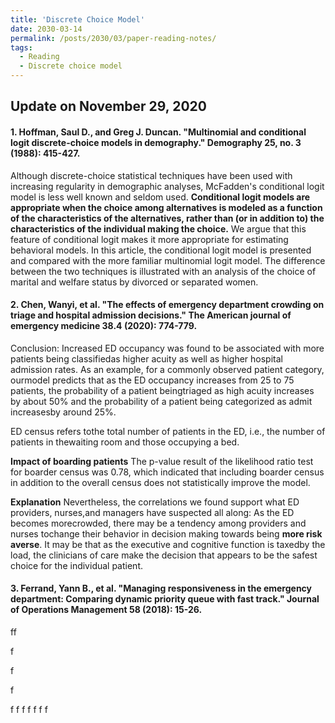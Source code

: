 ```yaml
---
title: 'Discrete Choice Model'
date: 2030-03-14
permalink: /posts/2030/03/paper-reading-notes/
tags:
  - Reading
  - Discrete choice model
---
```


## Update on November 29, 2020

#### 1. Hoffman, Saul D., and Greg J. Duncan. "Multinomial and conditional logit discrete-choice models in demography." Demography 25, no. 3 (1988): 415-427.


Although discrete-choice statistical techniques have been used with increasing regularity in demographic analyses, McFadden's conditional logit model is less well known and seldom used. **Conditional logit models are appropriate when the choice among alternatives is modeled as a function of the characteristics of the alternatives, rather than (or in addition to) the characteristics of the individual making the choice.** We argue that this feature of conditional logit makes it more appropriate for estimating behavioral models. In this article, the conditional logit model is presented and compared with the more familiar multinomial logit model. The difference between the two techniques is illustrated with an analysis of the choice of marital and welfare status by divorced or separated women.


#### 2. Chen, Wanyi, et al. "The effects of emergency department crowding on triage and hospital admission decisions." The American journal of emergency medicine 38.4 (2020): 774-779.

Conclusion: Increased ED occupancy was found to be associated with more patients being classifiedas higher acuity as well as higher hospital admission rates. As an example, for a commonly observed patient category, ourmodel predicts that as the ED occupancy increases from 25 to 75 patients, the probability of a patient beingtriaged as high acuity increases by about 50% and the probability of a patient being categorized as admit increasesby around 25%.

ED census refers tothe total number of patients in the ED, i.e., the number of patients in thewaiting room and those occupying a bed.

**Impact of boarding patients** The p-value result of the likelihood ratio test for boarder census was 0.78, which indicated that including boarder census in addition to the overall census does not statistically improve the model.

**Explanation** Nevertheless, the correlations we found support what ED providers, nurses,and managers have suspected all along: As the ED becomes morecrowded, there may be a tendency among providers and nurses tochange their behavior in decision making towards being **more risk averse**. It may be that as the executive and cognitive function is taxedby the load, the clinicians of care make the decision that appears to be the safest choice for the individual patient.


#### 3. Ferrand, Yann B., et al. "Managing responsiveness in the emergency department: Comparing dynamic priority queue with fast track." Journal of Operations Management 58 (2018): 15-26.

ff

f

f

f

f
f
f
f
f
f
f
